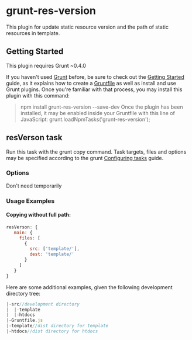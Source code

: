 # grunt-res-version
This plugin for update static resource version and the path of static resources in template.
## Getting Started
This plugin requires Grunt ~0.4.0

If you haven't used [Grunt](http://www.gruntjs.net/) before, be sure to check out the [Getting Started](http://gruntjs.com/getting-started) guide, as it explains how to create a [Gruntfile](http://gruntjs.com/sample-gruntfile) as well as install and use Grunt plugins. Once you're familiar with that process, you may install this plugin with this command:
> npm install grunt-res-version --save-dev
Once the plugin has been installed, it may be enabled inside your Gruntfile with this line of JavaScript:
> grunt.loadNpmTasks('grunt-res-version');

## resVerson task
Run this task with the grunt copy command.
Task targets, files and options may be specified according to the grunt [Configuring tasks](http://gruntjs.com/configuring-tasks) guide.

### Options
Don't need temporarily

### Usage Examples
#### Copying without full path:
```js
resVerson: {
   main: {
     files: [
       {
         src: ['template/'],
         dest: 'template/'
       }
     ]
   }
}
```

Here are some additional examples, given the following development directory tree:
```js
|-src//development directory
|  |-template
|  |-htdocs
|-Gruntfile.js
|-template//dist directory for template 
|-htdocs//dist directory for htdocs
```
